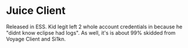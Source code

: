 # Juice Client

Released in ESS. Kid legit left 2 whole account credentials in because he "didnt know eclipse had logs". As well, it's is about 99% skidded from Voyage Client and Si1kn.